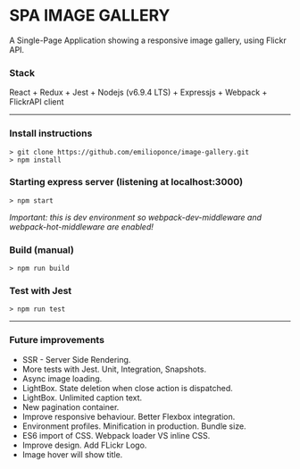 # SPA IMAGE GALLERY

A Single-Page Application showing a responsive image gallery, using Flickr API.

### Stack
React + Redux + Jest + Nodejs (v6.9.4 LTS) + Expressjs + Webpack + FlickrAPI client

---

### Install instructions
```shell
> git clone https://github.com/emilioponce/image-gallery.git
> npm install
```

### Starting express server (listening at localhost:3000)
```shell
> npm start
```
*Important: this is dev environment so webpack-dev-middleware and webpack-hot-middleware are enabled!*


### Build (manual)
```shell
> npm run build
```

### Test with Jest
```shell
> npm run test
```
---

### Future improvements
* SSR - Server Side Rendering.
* More tests with Jest. Unit, Integration, Snapshots.
* Async image loading.
* LightBox. State deletion when close action is dispatched.
* LightBox. Unlimited caption text.
* New pagination container.
* Improve responsive behaviour. Better Flexbox integration.
* Environment profiles. Minification in production. Bundle size.
* ES6 import of CSS. Webpack loader VS inline CSS.
* Improve design. Add FLickr Logo.
* Image hover will show title.
